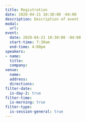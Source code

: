 ```yaml
---
title: Registration
date: 2020-04-21 10:30:00 -04:00
description: Description of event
modal:
  url: 
event:
  date: 2020-04-21 10:30:00 -04:00
  start-time: 7:30am
  end-time: 4:00pm
speakers:
- name: 
  title: 
  company: 
venue:
  name: 
  address: 
  directions: 
filter-date:
  is-day-2: true
filter-time:
  is-morning: true
filter-type:
  is-session-general: true
---
```


